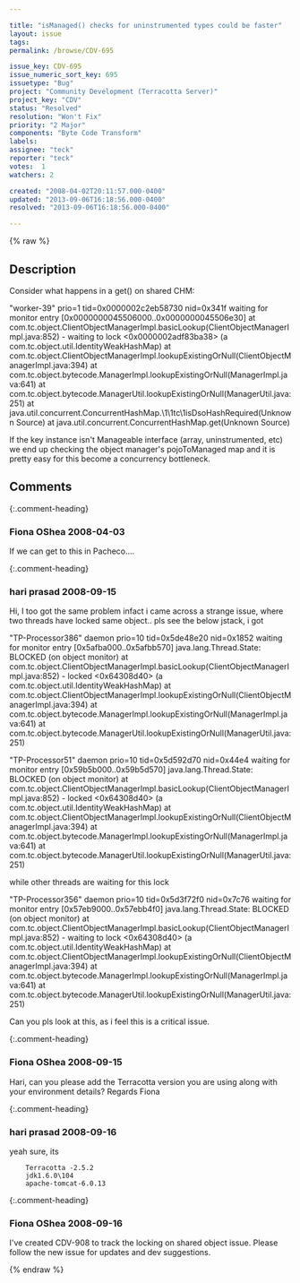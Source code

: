 ```yaml
---

title: "isManaged() checks for uninstrumented types could be faster"
layout: issue
tags: 
permalink: /browse/CDV-695

issue_key: CDV-695
issue_numeric_sort_key: 695
issuetype: "Bug"
project: "Community Development (Terracotta Server)"
project_key: "CDV"
status: "Resolved"
resolution: "Won't Fix"
priority: "2 Major"
components: "Byte Code Transform"
labels: 
assignee: "teck"
reporter: "teck"
votes:  1
watchers: 2

created: "2008-04-02T20:11:57.000-0400"
updated: "2013-09-06T16:18:56.000-0400"
resolved: "2013-09-06T16:18:56.000-0400"

---
```




{% raw %}



## Description

<div markdown="1" class="description">

Consider what happens in a get() on shared CHM:

"worker-39" prio=1 tid=0x0000002c2eb58730 nid=0x341f waiting for monitor entry [0x0000000045506000..0x0000000045506e30]
	at com.tc.object.ClientObjectManagerImpl.basicLookup(ClientObjectManagerImpl.java:852)
	- waiting to lock <0x0000002adf83ba38> (a com.tc.object.util.IdentityWeakHashMap)
	at com.tc.object.ClientObjectManagerImpl.lookupExistingOrNull(ClientObjectManagerImpl.java:394)
	at com.tc.object.bytecode.ManagerImpl.lookupExistingOrNull(ManagerImpl.java:641)
	at com.tc.object.bytecode.ManagerUtil.lookupExistingOrNull(ManagerUtil.java:251)
	at java.util.concurrent.ConcurrentHashMap.\1\1tc\1isDsoHashRequired(Unknown Source)
	at java.util.concurrent.ConcurrentHashMap.get(Unknown Source)

If the key instance isn't Manageable interface (array, uninstrumented, etc) we end up checking the object manager's pojoToManaged map and it is pretty easy for this become a concurrency bottleneck.

</div>

## Comments


{:.comment-heading}
### **Fiona OShea** <span class="date">2008-04-03</span>

<div markdown="1" class="comment">

If we can get to this in Pacheco....

</div>


{:.comment-heading}
### **hari prasad** <span class="date">2008-09-15</span>

<div markdown="1" class="comment">

Hi,
I too got the same problem
infact i came across a strange issue, 
where two threads have locked same object..
pls see the below jstack, i got 

"TP-Processor386" daemon prio=10 tid=0x5de48e20 nid=0x1852 waiting for monitor entry [0x5afba000..0x5afbb570]
   java.lang.Thread.State: BLOCKED (on object monitor)
	at com.tc.object.ClientObjectManagerImpl.basicLookup(ClientObjectManagerImpl.java:852)
	- locked <0x64308d40> (a com.tc.object.util.IdentityWeakHashMap)
	at com.tc.object.ClientObjectManagerImpl.lookupExistingOrNull(ClientObjectManagerImpl.java:394)
	at com.tc.object.bytecode.ManagerImpl.lookupExistingOrNull(ManagerImpl.java:641)
	at com.tc.object.bytecode.ManagerUtil.lookupExistingOrNull(ManagerUtil.java:251)

"TP-Processor51" daemon prio=10 tid=0x5d592d70 nid=0x44e4 waiting for monitor entry [0x59b5b000..0x59b5d570]
   java.lang.Thread.State: BLOCKED (on object monitor)
	at com.tc.object.ClientObjectManagerImpl.basicLookup(ClientObjectManagerImpl.java:852)
	- locked <0x64308d40> (a com.tc.object.util.IdentityWeakHashMap)
	at com.tc.object.ClientObjectManagerImpl.lookupExistingOrNull(ClientObjectManagerImpl.java:394)
	at com.tc.object.bytecode.ManagerImpl.lookupExistingOrNull(ManagerImpl.java:641)
	at com.tc.object.bytecode.ManagerUtil.lookupExistingOrNull(ManagerUtil.java:251)


while other threads are waiting for this lock

"TP-Processor356" daemon prio=10 tid=0x5d3f72f0 nid=0x7c76 waiting for monitor entry [0x57eb9000..0x57ebb4f0]
   java.lang.Thread.State: BLOCKED (on object monitor)
	at com.tc.object.ClientObjectManagerImpl.basicLookup(ClientObjectManagerImpl.java:852)
	- waiting to lock <0x64308d40> (a com.tc.object.util.IdentityWeakHashMap)
	at com.tc.object.ClientObjectManagerImpl.lookupExistingOrNull(ClientObjectManagerImpl.java:394)
	at com.tc.object.bytecode.ManagerImpl.lookupExistingOrNull(ManagerImpl.java:641)
	at com.tc.object.bytecode.ManagerUtil.lookupExistingOrNull(ManagerUtil.java:251)


Can you pls look at this, as i feel this is a critical issue.

</div>


{:.comment-heading}
### **Fiona OShea** <span class="date">2008-09-15</span>

<div markdown="1" class="comment">

Hari,
can you please add the Terracotta version  you are using along with your environment details?
Regards
Fiona

</div>


{:.comment-heading}
### **hari prasad** <span class="date">2008-09-16</span>

<div markdown="1" class="comment">

yeah sure, its

        Terracotta -2.5.2
        jdk1.6.0\104
        apache-tomcat-6.0.13



</div>


{:.comment-heading}
### **Fiona OShea** <span class="date">2008-09-16</span>

<div markdown="1" class="comment">

I've created CDV-908 to track the locking on shared object issue. Please follow the new issue for updates and dev suggestions.

</div>



{% endraw %}
